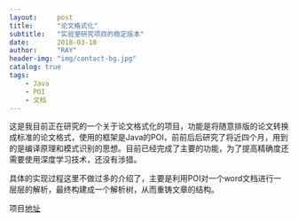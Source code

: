 ```yaml
---
layout:     post
title:      "论文格式化"
subtitle:   "实验室研究项目的稳定版本"
date:       2018-03-10
author:     "RAY"
header-img: "img/contact-bg.jpg"
catalog: true
tags:
    - Java
    - POI
	- 文档
---
```


这是我目前正在研究的一个关于论文格式化的项目，功能是将随意排版的论文转换成标准的论文格式，使用的框架是Java的POI，前前后后研究了将近四个月，用到的是编译原理和模式识别的思想。目前已经完成了主要的功能，为了提高精确度还需要使用深度学习技术，还没有涉猎。

具体的实现过程这里不做过多的介绍了，主要是利用POI对一个word文档进行一层层的解析，最终构建成一个解析树，从而重铸文章的结构。

项目[地址](https://github.com/RayVec/AutoPaper)